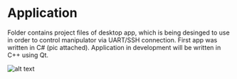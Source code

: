 # Application
Folder contains project files of desktop app, which is being desinged to use in order to control manipulator via UART/SSH connection. First app was written in C# (pic attached). Application in development will be written in C++ using Qt.

![alt text](https://github.com/Cinek28/Manipulator/edit/master/Application/Manipulator_app.png "First control application for manipulator")
